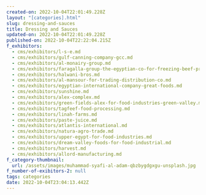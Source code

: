 ```yaml
---
created-on: 2022-10-04T22:01:49.228Z
layout: "[categories].html"
slug: dressing-and-sauces
title: Dressing and Sauces
updated-on: 2022-10-04T22:01:49.228Z
published-on: 2022-10-04T22:22:04.215Z
f_exhibitors:
  - cms/exhibitors/l-s-e.md
  - cms/exhibitors/gulf-canning-company-gcc.md
  - cms/exhibitors/al-monairy-group.md
  - cms/exhibitors/faragalla-group-the-egyptian-co-for-freezing-beef-processing.md
  - cms/exhibitors/halwani-bros.md
  - cms/exhibitors/al-mansour-for-trading-distribution-co.md
  - cms/exhibitors/egyptian-international-company-great-foods.md
  - cms/exhibitors/sunshine.md
  - cms/exhibitors/alex-complex.md
  - cms/exhibitors/green-fields-alex-for-food-industries-green-valley.md
  - cms/exhibitors/tagfeef-food-processing.md
  - cms/exhibitors/linah-farms.md
  - cms/exhibitors/paste-juice.md
  - cms/exhibitors/atlantis-international.md
  - cms/exhibitors/natura-agro-trade.md
  - cms/exhibitors/upper-egypt-for-food-industries.md
  - cms/exhibitors/dream-valley-foods-for-food-industrial.md
  - cms/exhibitors/harvest.md
  - cms/exhibitors/allord-manufacturing.md
f_category-thumbnail:
  url: /assets/images/muhammad-syafi-al-adam-qbzbygdgxgu-unsplash.jpg
f_number-of-exibitors-2: null
tags: categories
date: 2022-10-04T23:04:13.442Z
---
```

